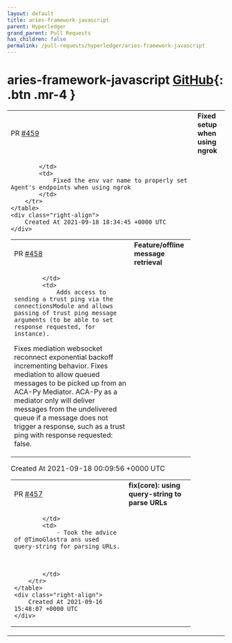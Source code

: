 ```yaml
---
layout: default
title: aries-framework-javascript
parent: Hyperledger
grand_parent: Pull Requests
has_children: false
permalink: /pull-requests/hyperledger/aries-framework-javascript
---
```


# aries-framework-javascript <span class="fs-3 right-align">[GitHub](https://github.com/hyperledger/aries-framework-javascript){: .btn .mr-4 }</span>


<div>
    <table>
        <tr>
            <td>
                PR <a href="https://github.com/hyperledger/aries-framework-javascript/pull/459" class=".btn">#459</a>
            </td>
            <td>
                <b>
                    Fixed setup when using ngrok
                </b>
            </td>
        </tr>
        <tr>
            <td>
                
            </td>
            <td>
                Fixed the env var name to properly set Agent's endpoints when using ngrok
            </td>
        </tr>
    </table>
    <div class="right-align">
        Created At 2021-09-18 18:34:45 +0000 UTC
    </div>
</div>

<div>
    <table>
        <tr>
            <td>
                PR <a href="https://github.com/hyperledger/aries-framework-javascript/pull/458" class=".btn">#458</a>
            </td>
            <td>
                <b>
                    Feature/offline message retrieval
                </b>
            </td>
        </tr>
        <tr>
            <td>
                
            </td>
            <td>
                Adds access to sending a trust ping via the connectionsModule and allows passing of trust ping message arguments (to be able to set response requested, for instance).
Fixes mediation websocket reconnect exponential backoff incrementing behavior. 
Fixes mediation to allow queued messages to be picked up from an ACA-Py Mediator. ACA-Py as a mediator only will deliver messages from the undelivered queue if a message does not trigger a response, such as a trust ping with response requested: false. 
            </td>
        </tr>
    </table>
    <div class="right-align">
        Created At 2021-09-18 00:09:56 +0000 UTC
    </div>
</div>

<div>
    <table>
        <tr>
            <td>
                PR <a href="https://github.com/hyperledger/aries-framework-javascript/pull/457" class=".btn">#457</a>
            </td>
            <td>
                <b>
                    fix(core): using query-string to parse URLs
                </b>
            </td>
        </tr>
        <tr>
            <td>
                
            </td>
            <td>
                - Took the advice of @TimoGlastra ans used query-string for parsing URLs. 



            </td>
        </tr>
    </table>
    <div class="right-align">
        Created At 2021-09-16 15:48:07 +0000 UTC
    </div>
</div>

